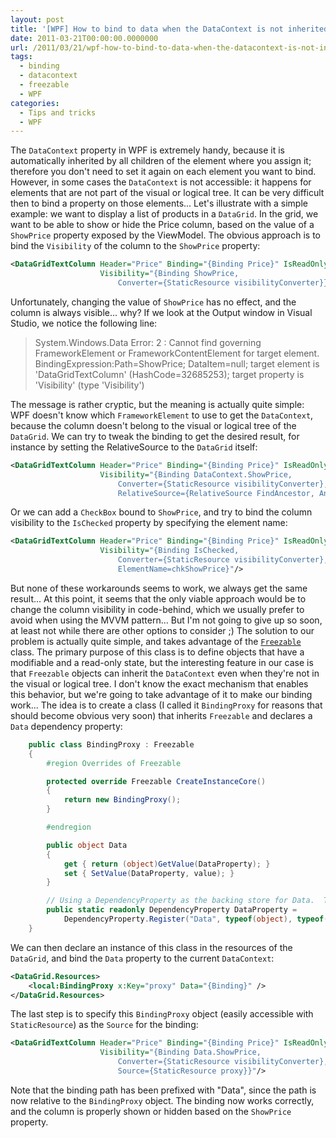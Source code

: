 ```yaml
---
layout: post
title: '[WPF] How to bind to data when the DataContext is not inherited'
date: 2011-03-21T00:00:00.0000000
url: /2011/03/21/wpf-how-to-bind-to-data-when-the-datacontext-is-not-inherited/
tags:
  - binding
  - datacontext
  - freezable
  - WPF
categories:
  - Tips and tricks
  - WPF
---
```


The `DataContext` property in WPF is extremely handy, because it is automatically inherited by all children of the element where you assign it; therefore you don't need to set it again on each element you want to bind. However, in some cases the `DataContext` is not accessible: it happens for elements that are not part of the visual or logical tree. It can be very difficult then to bind a property on those elements...  Let's illustrate with a simple example: we want to display a list of products in a `DataGrid`. In the grid, we want to be able to show or hide the Price column, based on the value of a `ShowPrice` property exposed by the ViewModel. The obvious approach is to bind the `Visibility` of the column to the `ShowPrice` property:  
```xml
<DataGridTextColumn Header="Price" Binding="{Binding Price}" IsReadOnly="False"
                    Visibility="{Binding ShowPrice,
                        Converter={StaticResource visibilityConverter}}"/>
```
  Unfortunately, changing the value of `ShowPrice` has no effect, and the column is always visible... why? If we look at the Output window in Visual Studio, we notice the following line:  

> System.Windows.Data Error: 2 : Cannot find governing FrameworkElement or FrameworkContentElement for target element. BindingExpression:Path=ShowPrice; DataItem=null; target element is 'DataGridTextColumn' (HashCode=32685253); target property is 'Visibility' (type 'Visibility')

  The message is rather cryptic, but the meaning is actually quite simple: WPF doesn't know which `FrameworkElement` to use to get the `DataContext`, because the column doesn't belong to the visual or logical tree of the `DataGrid`.  We can try to tweak the binding to get the desired result, for instance by setting the RelativeSource to the `DataGrid` itself:  
```xml
<DataGridTextColumn Header="Price" Binding="{Binding Price}" IsReadOnly="False"
                    Visibility="{Binding DataContext.ShowPrice,
                        Converter={StaticResource visibilityConverter},
                        RelativeSource={RelativeSource FindAncestor, AncestorType=DataGrid}}"/>
```
  Or we can add a `CheckBox` bound to `ShowPrice`, and try to bind the column visibility to the `IsChecked` property by specifying the element name:  
```xml
<DataGridTextColumn Header="Price" Binding="{Binding Price}" IsReadOnly="False"
                    Visibility="{Binding IsChecked,
                        Converter={StaticResource visibilityConverter},
                        ElementName=chkShowPrice}"/>
```
  But none of these workarounds seems to work, we always get the same result...  At this point, it seems that the only viable approach would be to change the column visibility in code-behind, which we usually prefer to avoid when using the MVVM pattern... But I'm not going to give up so soon, at least not while there are other options to consider ;)  The solution to our problem is actually quite simple, and takes advantage of the [`Freezable`](http://msdn.microsoft.com/en-us/library/system.windows.freezable.aspx) class. The primary purpose of this class is to define objects that have a modifiable and a read-only state, but the interesting feature in our case is that `Freezable` objects can inherit the `DataContext` even when they're not in the visual or logical tree. I don't know the exact mechanism that enables this behavior, but we're going to take advantage of it to make our binding work...  The idea is to create a class (I called it `BindingProxy` for reasons that should become obvious very soon) that inherits `Freezable` and declares a `Data` dependency property:  
```csharp
    public class BindingProxy : Freezable
    {
        #region Overrides of Freezable

        protected override Freezable CreateInstanceCore()
        {
            return new BindingProxy();
        }

        #endregion

        public object Data
        {
            get { return (object)GetValue(DataProperty); }
            set { SetValue(DataProperty, value); }
        }

        // Using a DependencyProperty as the backing store for Data.  This enables animation, styling, binding, etc...
        public static readonly DependencyProperty DataProperty =
            DependencyProperty.Register("Data", typeof(object), typeof(BindingProxy), new UIPropertyMetadata(null));
    }
```
  We can then declare an instance of this class in the resources of the `DataGrid`, and bind the `Data` property to the current `DataContext`:  
```xml
<DataGrid.Resources>
    <local:BindingProxy x:Key="proxy" Data="{Binding}" />
</DataGrid.Resources>
```
  The last step is to specify this `BindingProxy` object (easily accessible with `StaticResource`) as the `Source` for the binding:  
```xml
<DataGridTextColumn Header="Price" Binding="{Binding Price}" IsReadOnly="False"
                    Visibility="{Binding Data.ShowPrice,
                        Converter={StaticResource visibilityConverter},
                        Source={StaticResource proxy}}"/>
```
  Note that the binding path has been prefixed with "Data", since the path is now relative to the `BindingProxy` object.  The binding now works correctly, and the column is properly shown or hidden based on the `ShowPrice` property.  

